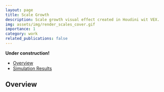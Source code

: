 ```yaml
---
layout: page
title: Scale Growth
description: Scale growth visual effect created in Houdini wit VEX.
img: assets/img/render_scales_cover.gif
importance: 1
category: work
related_publications: false
---
```


<!-- Include MathJax -->
<script type="text/javascript" async
  src="https://cdn.jsdelivr.net/npm/mathjax@3/es5/tex-mml-chtml.js">
</script>

**Under construction!**

- [Overview](#overview)
- [Simulation Results](#simulation-results)

## Overview
